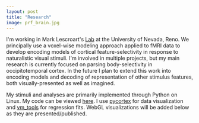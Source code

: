 ```yaml
---
layout: post
title: "Research"
image: prf_brain.jpg
---
```


I'm working in Mark Lescroart's [Lab](http://piecesofmind.psyc.unr.edu/) at the University of Nevada, Reno.  We principally use a voxel-wise modeling approach applied to fMRI data to develop encoding models of cortical feature-selectivity in response to naturalistic visual stimuli.  I'm involved in multiple projects, but my main research is currently focused on parsing body-selectivity in occipitotemporal cortex.  In the future I plan to extend this work into encoding models and decoding of representation of other stimulus features, both visually-presented as well as imagined.

My stimuli and analyses are primarily implemented through Python on Linux.  My code can be viewed [here](https://github.com/MShinkle).  I use [pycortex](https://github.com/gallantlab/pycortex) for data visualization and [vm_tools](https://github.com/piecesofmindlab/vm_tools) for regression fits.  WebGL visualizations will be added below as they are presented/published.
